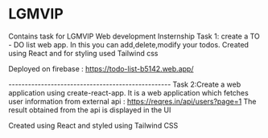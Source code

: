 # LGMVIP
Contains task for LGMVIP Web development Insternship
Task 1: create a TO - DO list web app.
In this you can add,delete,modify your todos.
Created using React and for styling used Tailwind css

Deployed on firebase : https://todo-list-b5142.web.app/


*--------------------------------------------------*
Task 2:Create a web application using create-react-app.
It is a web application which fetches user information from external api : https://reqres.in/api/users?page=1
The result obtained from the api is displayed in the UI

Created using React and styled using Tailwind CSS
